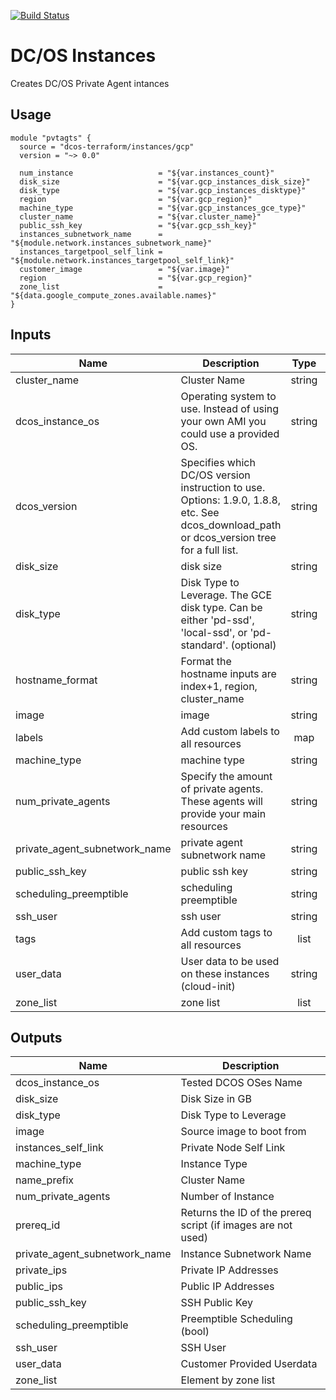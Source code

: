 [![Build Status](https://jenkins-terraform.mesosphere.com/service/dcos-terraform-jenkins/job/dcos-terraform/job/terraform-gcp-private-agents/job/master/badge/icon)](https://jenkins-terraform.mesosphere.com/service/dcos-terraform-jenkins/job/dcos-terraform/job/terraform-gcp-private-agents/job/master/)
# DC/OS Instances

Creates DC/OS Private Agent intances

## Usage

```hcl
module "pvtagts" {
  source = "dcos-terraform/instances/gcp"
  version = "~> 0.0"

  num_instance                   = "${var.instances_count}"
  disk_size                      = "${var.gcp_instances_disk_size}"
  disk_type                      = "${var.gcp_instances_disktype}"
  region                         = "${var.gcp_region}"
  machine_type                   = "${var.gcp_instances_gce_type}"
  cluster_name                   = "${var.cluster_name}"
  public_ssh_key                 = "${var.gcp_ssh_key}"
  instances_subnetwork_name      = "${module.network.instances_subnetwork_name}"
  instances_targetpool_self_link = "${module.network.instances_targetpool_self_link}"
  customer_image                 = "${var.image}"
  region                         = "${var.gcp_region}"
  zone_list                      = "${data.google_compute_zones.available.names}"
}
```


## Inputs

| Name | Description | Type | Default | Required |
|------|-------------|:----:|:-----:|:-----:|
| cluster_name | Cluster Name | string | - | yes |
| dcos_instance_os | Operating system to use. Instead of using your own AMI you could use a provided OS. | string | `centos_7.4` | no |
| dcos_version | Specifies which DC/OS version instruction to use. Options: 1.9.0, 1.8.8, etc. See dcos_download_path or dcos_version tree for a full list. | string | - | yes |
| disk_size | disk size | string | - | yes |
| disk_type | Disk Type to Leverage. The GCE disk type. Can be either 'pd-ssd', 'local-ssd', or 'pd-standard'. (optional) | string | - | yes |
| hostname_format | Format the hostname inputs are index+1, region, cluster_name | string | `%[2]s-pvtagts-%[1]d` | no |
| image | image | string | - | yes |
| labels | Add custom labels to all resources | map | `<map>` | no |
| machine_type | machine type | string | - | yes |
| num_private_agents | Specify the amount of private agents. These agents will provide your main resources | string | - | yes |
| private_agent_subnetwork_name | private agent subnetwork name | string | - | yes |
| public_ssh_key | public ssh key | string | - | yes |
| scheduling_preemptible | scheduling preemptible | string | `false` | no |
| ssh_user | ssh user | string | - | yes |
| tags | Add custom tags to all resources | list | `<list>` | no |
| user_data | User data to be used on these instances (cloud-init) | string | `` | no |
| zone_list | zone list | list | `<list>` | no |

## Outputs

| Name | Description |
|------|-------------|
| dcos_instance_os | Tested DCOS OSes Name |
| disk_size | Disk Size in GB |
| disk_type | Disk Type to Leverage |
| image | Source image to boot from |
| instances_self_link | Private Node Self Link |
| machine_type | Instance Type |
| name_prefix | Cluster Name |
| num_private_agents | Number of Instance |
| prereq_id | Returns the ID of the prereq script (if images are not used) |
| private_agent_subnetwork_name | Instance Subnetwork Name |
| private_ips | Private IP Addresses |
| public_ips | Public IP Addresses |
| public_ssh_key | SSH Public Key |
| scheduling_preemptible | Preemptible Scheduling (bool) |
| ssh_user | SSH User |
| user_data | Customer Provided Userdata |
| zone_list | Element by zone list |

